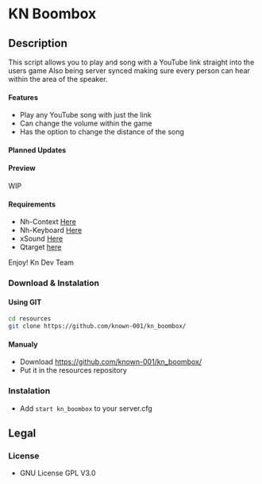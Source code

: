 # KN Boombox

## Description

This script allows you to play and song with a YouTube link straight into the users
game Also being server synced making sure every person can hear within the area of the speaker.

#### Features

* Play any YouTube song with just the link
* Can change the volume within the game
* Has the option to change the distance of the song

#### Planned Updates


#### Preview

WIP

#### Requirements

* Nh-Context [Here](https://github.com/known-001/nh-context)
* Nh-Keyboard [Here](https://github.com/nerohiro/nh-keyboard)
* xSound [Here](https://github.com/Xogy/xsound)
* Qtarget [here](https://github.com/overextended/qtarget)

Enjoy!
Kn Dev Team 

### Download & Instalation

#### Using GIT

```sh
cd resources
git clone https://github.com/known-001/kn_boombox/
```

#### Manualy

- Download <https://github.com/known-001/kn_boombox/>
- Put it in the resources repository

### Instalation

- Add `start kn_boombox` to your server.cfg

## Legal

### License

- GNU License GPL V3.0
